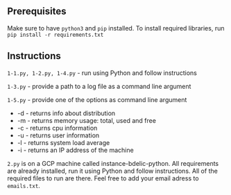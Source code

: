 ## Prerequisites
Make sure to have ```python3``` and ```pip``` installed.
To install required libraries, run ```pip install -r requirements.txt```

## Instructions
```1-1.py, 1-2.py, 1-4.py``` - run using Python and follow instructions

```1-3.py``` - provide a path to a log file as a command line argument

```1-5.py``` - provide one of the options as command line argument 
* -d - returns info about distribution
* -m - returns memory usage: total, used and free
* -c - returns cpu information
* -u - returns user information
* -l - returns system load average
* -i - returns an IP address of the machine

```2.py``` is on a GCP machine called instance-bdelic-python. All requirements are already installed, run it using Python and follow instructions. All of the required files to run are there. Feel free to add your email adress to ```emails.txt```.


